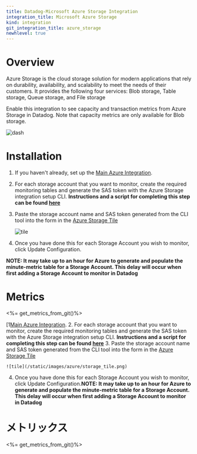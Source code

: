 ```yaml
---
title: Datadog-Microsoft Azure Storage Integration
integration_title: Microsoft Azure Storage
kind: integration
git_integration_title: azure_storage
newhlevel: true
---
```


# Overview



Azure Storage is the cloud storage solution for modern applications that rely on durability, availability, and scalability to meet the needs of their customers. It provides the following four services: Blob storage, Table storage, Queue storage, and File storage

Enable this integration to see capacity and transaction metrics from Azure Storage in Datadog. Note that capacity metrics are only available for Blob storage.

![dash](/static/images/azure/storage_dash.png)


# Installation

1.  If you haven't already, set up the [Main Azure Integration](/integrations/azure).
2.  For each storage account that you want to monitor, create the required monitoring tables and generate the SAS token with the Azure Storage integration setup CLI. **Instructions and a script for completing this step can be found [here](https://github.com/DataDog/azure-storage-dd)**
3.  Paste the storage account name and SAS token generated from the CLI tool into the form in the [Azure Storage Tile][1]
	
	![tile](/static/images/azure/storage_tile.png)

4.  Once you have done this for each Storage Account you wish to monitor, click Update Configuration.

**NOTE: It may take up to an hour for Azure to generate and populate the minute-metric table for a Storage Account. This delay will occur when first adding a Storage Account to monitor in Datadog**

# Metrics
<%= get_metrics_from_git()%>


[1[Main Azure Integration](/integrations/azure).
2.  For each storage account that you want to monitor, create the required monitoring tables and generate the SAS token with the Azure Storage integration setup CLI. **Instructions and a script for completing this step can be found [here](https://github.com/DataDog/azure-storage-dd)**
3.  Paste the storage account name and SAS token generated from the CLI tool into the form in the [Azure Storage Tile][1]
	
	![tile](/static/images/azure/storage_tile.png)

4.  Once you have done this for each Storage Account you wish to monitor, click Update Configuration.**NOTE: It may take up to an hour for Azure to generate and populate the minute-metric table for a Storage Account. This delay will occur when first adding a Storage Account to monitor in Datadog**

# メトリックス
<%= get_metrics_from_git()%>


[1]: https://app.datadoghq.com/account/settings#integrations/azure_storage
